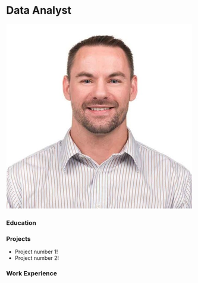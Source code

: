 # Data Analyst
![headshot](docs/assets/Russell_headshot.jpg)

### Education

### Projects
- Project number 1!
- Project number 2!

### Work Experience
